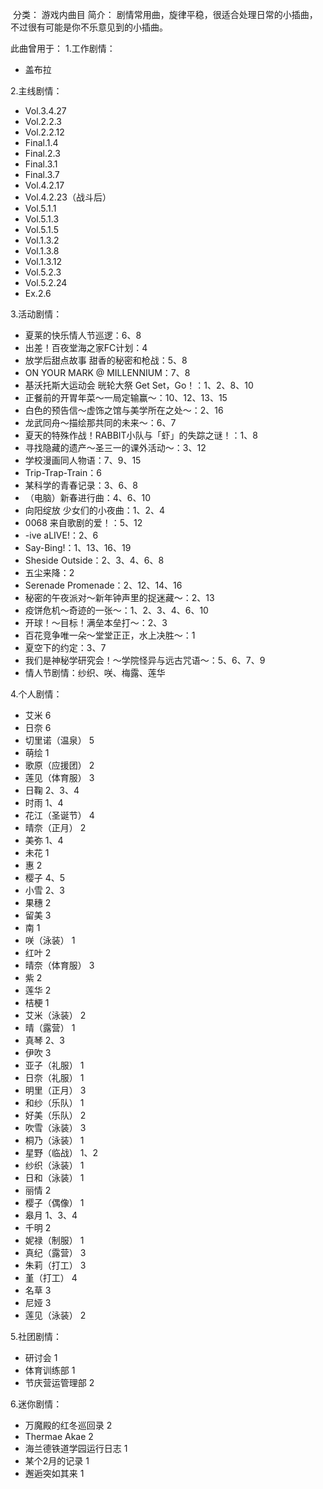 ![]()
分类： 游戏内曲目
简介：
剧情常用曲，旋律平稳，很适合处理日常的小插曲，不过很有可能是你不乐意见到的小插曲。

此曲曾用于：
1.工作剧情：
 - 盖布拉

2.主线剧情：
 - Vol.3.4.27
 - Vol.2.2.3
 - Vol.2.2.12
 - Final.1.4
 - Final.2.3
 - Final.3.1
 - Final.3.7
 - Vol.4.2.17
 - Vol.4.2.23（战斗后）
 - Vol.5.1.1
 - Vol.5.1.3
 - Vol.5.1.5
 - Vol.1.3.2
 - Vol.1.3.8
 - Vol.1.3.12
 - Vol.5.2.3
 - Vol.5.2.24
 - Ex.2.6

3.活动剧情：
 - 夏莱的快乐情人节巡逻：6、8
 - 出差！百夜堂海之家FC计划：4
 - 放学后甜点故事 甜香的秘密和枪战：5、8
 - ON YOUR MARK @ MILLENNIUM：7、8
 - 基沃托斯大运动会 晄轮大祭 Get Set，Go！：1、2、8、10
 - 正餐前的开胃年菜～一局定输赢～：10、12、13、15
 - 白色的预告信～虚饰之馆与美学所在之处～：2、16
 - 龙武同舟～描绘那共同的未来～：6、7
 - 夏天的特殊作战！RABBIT小队与「虾」的失踪之谜！：1、8
 - 寻找隐藏的遗产～圣三一的课外活动～：3、12
 - 学校漫画同人物语：7、9、15
 - Trip-Trap-Train：6
 - 某科学的青春记录：3、6、8
 - （电脑）新春进行曲：4、6、10
 - 向阳绽放 少女们的小夜曲：1、2、4
 - 0068 来自歌剧的爱！：5、12
 - -ive aLIVE!：2、6
 - Say-Bing!：1、13、16、19
 - Sheside Outside：2、3、4、6、8
 - 五尘来降：2
 - Serenade Promenade：2、12、14、16
 - 秘密的午夜派对～新年钟声里的捉迷藏～：2、13
 - 疫饼危机～奇迹的一张～：1、2、3、4、6、10
 - 开球！～目标！满垒本垒打～：2、3
 - 百花竞争唯一朵～堂堂正正，水上决胜～：1
 - 夏空下的约定：3、7
 - 我们是神秘学研究会！～学院怪异与远古咒语～：5、6、7、9
 - 情人节剧情：纱织、咲、梅露、莲华

4.个人剧情：
 - 艾米 6
 - 日奈 6
 - 切里诺（温泉） 5
 - 萌绘 1
 - 歌原（应援团） 2
 - 莲见（体育服） 3
 - 日鞠 2、3、4
 - 时雨 1、4
 - 花江（圣诞节） 4
 - 晴奈（正月） 2
 - 美弥 1、4
 - 未花 1
 - 惠 2
 - 樱子 4、5
 - 小雪 2、3
 - 果穗 2
 - 留美 3
 - 南 1
 - 咲（泳装） 1
 - 红叶 2
 - 晴奈（体育服） 3
 - 紫 2
 - 莲华 2
 - 桔梗 1
 - 艾米（泳装） 2
 - 晴（露营） 1
 - 真琴 2、3
 - 伊吹 3
 - 亚子（礼服） 1
 - 日奈（礼服） 1
 - 明里（正月） 3
 - 和纱（乐队） 1
 - 好美（乐队） 2
 - 吹雪（泳装） 3
 - 桐乃（泳装） 1
 - 星野（临战） 1、2
 - 纱织（泳装） 1
 - 日和（泳装） 1
 - 丽情 2
 - 樱子（偶像） 1
 - 皋月 1、3、4
 - 千明 2
 - 妮禄（制服） 1
 - 真纪（露营） 3
 - 朱莉（打工） 3
 - 堇（打工） 4
 - 名草 3
 - 尼娅 3
 - 莲见（泳装） 2

5.社团剧情：
 - 研讨会 1
 - 体育训练部 1
 - 节庆营运管理部 2

6.迷你剧情：
 - 万魔殿的红冬巡回录 2
 - Thermae Akae 2
 - 海兰德铁道学园运行日志 1
 - 某个2月的记录 1
 - 邂逅突如其来 1

